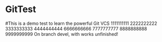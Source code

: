 # GitTest
#This is a demo test to learn the powerful Git VCS
1111111111
2222222222
3333333333
4444444444
6666666666
7777777777
8888888888
9999999999
On branch devel, with works unfinished!
